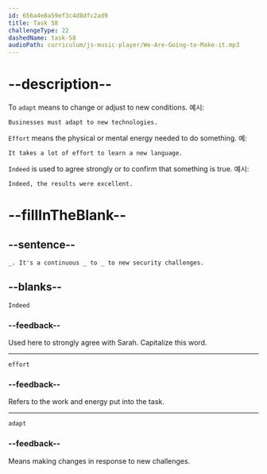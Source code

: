 ```yaml
---
id: 656a4e8a59ef3c4d8dfc2ad9
title: Task 58
challengeType: 22
dashedName: task-58
audioPath: curriculum/js-music-player/We-Are-Going-to-Make-it.mp3
---
```


<!--
AUDIO REFERENCE: 
Sarah: I agree. _ our data safe is a top priority.
Bob: Indeed. It's a continuous _ to _ to new security challenges.
-->

# --description--

To `adapt` means to change or adjust to new conditions. 예시:

`Businesses must adapt to new technologies.`

`Effort` means the physical or mental energy needed to do something. 예:

`It takes a lot of effort to learn a new language.`

`Indeed` is used to agree strongly or to confirm that something is true. 예시:

`Indeed, the results were excellent.`

# --fillInTheBlank--

## --sentence--

`_. It's a continuous _ to _ to new security challenges.`

## --blanks--

`Indeed`

### --feedback--

Used here to strongly agree with Sarah. Capitalize this word.

---

`effort`

### --feedback--

Refers to the work and energy put into the task.

---

`adapt`

### --feedback--

Means making changes in response to new challenges.
